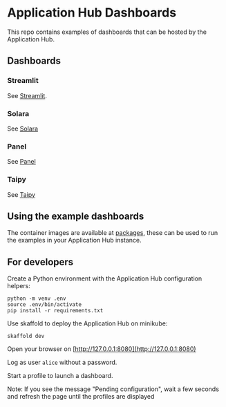# Application Hub Dashboards

This repo contains examples of dashboards that can be hosted by the Application Hub.

## Dashboards

### Streamlit

See [Streamlit](streamlit/README.md).

### Solara 

See [Solara](solara/README.md)

### Panel

See [Panel](panel/README.md)

### Taipy

See [Taipy](taipy/README.md)

## Using the example dashboards

The container images are available at [packages](https://github.com/orgs/EOEPCA/packages?repo_name=apphub-dashboards), these can be used to run the examples in your Application Hub instance.

## For developers

Create a Python environment with the Application Hub configuration helpers:

```
python -m venv .env
source .env/bin/activate
pip install -r requirements.txt
```

Use skaffold to deploy the Application Hub on minikube:

```
skaffold dev
```

Open your browser on [http://127.0.0.1:8080](http://127.0.0.1:8080)

Log as user `alice` without a password.

Start a profile to launch a dashboard.

Note: If you see the message "Pending configuration", wait a few seconds and refresh the page until the profiles are displayed

